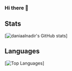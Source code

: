 ### Hi there 👋

## Stats
[![daniaalnadir's GitHub stats](https://github-readme-stats.vercel.app/api?username=bemoxpro&show_icons=true&theme=dracula&count_private=true)]


## Languages 
[![Top Languages](https://github-readme-stats.vercel.app/api/top-langs/?username=bemoxpro&layout=compact&hide=css,html,handlebars)]

<!--
**bemoxpro/bemoxpro** is a ✨ _special_ ✨ repository because its `README.md` (this file) appears on your GitHub profile.

Here are some ideas to get you started:

- 🔭 I’m currently working on ...
- 🌱 I’m currently learning ...
- 👯 I’m looking to collaborate on ...
- 🤔 I’m looking for help with ...
- 💬 Ask me about ...
- 📫 How to reach me: ...
- 😄 Pronouns: ...
- ⚡ Fun fact: ...
-->
